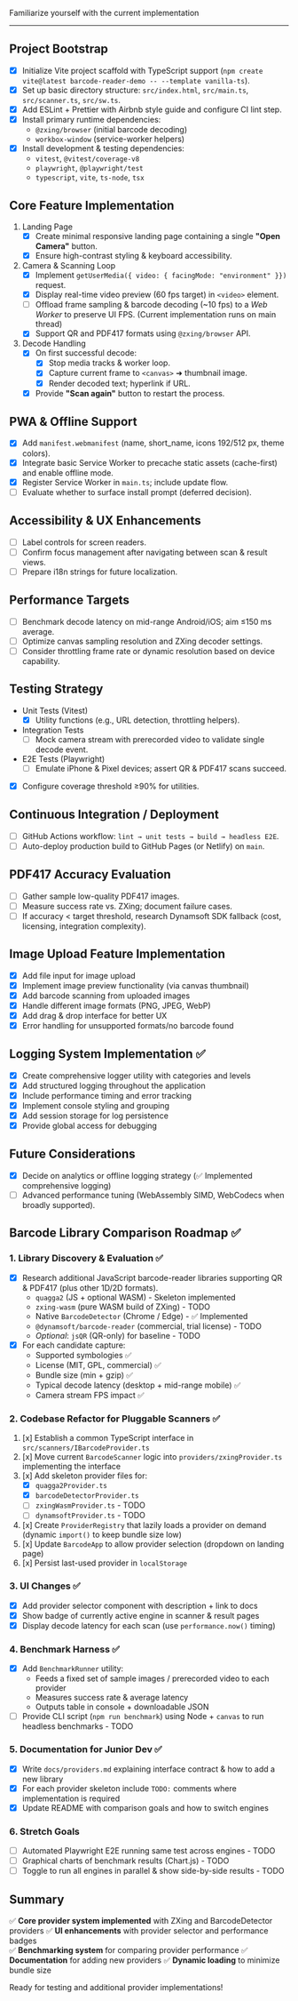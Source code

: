 Familiarize yourself with the current implementation

---

## Project Bootstrap

- [x] Initialize Vite project scaffold with TypeScript support (`npm create vite@latest barcode-reader-demo -- --template vanilla-ts`).
- [x] Set up basic directory structure: `src/index.html`, `src/main.ts`, `src/scanner.ts`, `src/sw.ts`.
- [x] Add ESLint + Prettier with Airbnb style guide and configure CI lint step.
- [x] Install primary runtime dependencies:
  - `@zxing/browser` (initial barcode decoding)
  - `workbox-window` (service-worker helpers)
- [x] Install development & testing dependencies:
  - `vitest`, `@vitest/coverage-v8`
  - `playwright`, `@playwright/test`
  - `typescript`, `vite`, `ts-node`, `tsx`

## Core Feature Implementation

1. Landing Page
   - [x] Create minimal responsive landing page containing a single **"Open Camera"** button.
   - [x] Ensure high-contrast styling & keyboard accessibility.
2. Camera & Scanning Loop
   - [x] Implement `getUserMedia({ video: { facingMode: "environment" }})` request.
   - [x] Display real-time video preview (60 fps target) in `<video>` element.
   - [ ] Offload frame sampling & barcode decoding (~10 fps) to a _Web Worker_ to preserve UI FPS. (Current implementation runs on main thread)
   - [x] Support QR and PDF417 formats using `@zxing/browser` API.
3. Decode Handling
   - [x] On first successful decode:
     - [x] Stop media tracks & worker loop.
     - [x] Capture current frame to `<canvas>` ➜ thumbnail image.
     - [x] Render decoded text; hyperlink if URL.
   - [x] Provide **"Scan again"** button to restart the process.

## PWA & Offline Support

- [x] Add `manifest.webmanifest` (name, short_name, icons 192/512 px, theme colors).
- [x] Integrate basic Service Worker to precache static assets (cache-first) and enable offline mode.
- [x] Register Service Worker in `main.ts`; include update flow.
- [ ] Evaluate whether to surface install prompt (deferred decision).

## Accessibility & UX Enhancements

- [ ] Label controls for screen readers.
- [ ] Confirm focus management after navigating between scan & result views.
- [ ] Prepare i18n strings for future localization.

## Performance Targets

- [ ] Benchmark decode latency on mid-range Android/iOS; aim ≤150 ms average.
- [ ] Optimize canvas sampling resolution and ZXing decoder settings.
- [ ] Consider throttling frame rate or dynamic resolution based on device capability.

## Testing Strategy

- Unit Tests (Vitest)
  - [x] Utility functions (e.g., URL detection, throttling helpers).
- Integration Tests
  - [ ] Mock camera stream with prerecorded video to validate single decode event.
- E2E Tests (Playwright)
  - [ ] Emulate iPhone & Pixel devices; assert QR & PDF417 scans succeed.
- [x] Configure coverage threshold ≥90% for utilities.

## Continuous Integration / Deployment

- [ ] GitHub Actions workflow: `lint → unit tests → build → headless E2E`.
- [ ] Auto-deploy production build to GitHub Pages (or Netlify) on `main`.

## PDF417 Accuracy Evaluation

- [ ] Gather sample low-quality PDF417 images.
- [ ] Measure success rate vs. ZXing; document failure cases.
- [ ] If accuracy < target threshold, research Dynamsoft SDK fallback (cost, licensing, integration complexity).

## Image Upload Feature Implementation

- [x] Add file input for image upload
- [x] Implement image preview functionality (via canvas thumbnail)
- [x] Add barcode scanning from uploaded images
- [x] Handle different image formats (PNG, JPEG, WebP)
- [x] Add drag & drop interface for better UX
- [x] Error handling for unsupported formats/no barcode found

## Logging System Implementation ✅

- [x] Create comprehensive logger utility with categories and levels
- [x] Add structured logging throughout the application
- [x] Include performance timing and error tracking
- [x] Implement console styling and grouping
- [x] Add session storage for log persistence
- [x] Provide global access for debugging

## Future Considerations

- [x] Decide on analytics or offline logging strategy (✅ Implemented comprehensive logging)
- [ ] Advanced performance tuning (WebAssembly SIMD, WebCodecs when broadly supported).

## Barcode Library Comparison Roadmap ✅

### 1. Library Discovery & Evaluation ✅

- [x] Research additional JavaScript barcode-reader libraries supporting QR & PDF417 (plus other 1D/2D formats).
  - `quagga2` (JS + optional WASM) - Skeleton implemented
  - `zxing-wasm` (pure WASM build of ZXing) - TODO
  - Native `BarcodeDetector` (Chrome / Edge) - ✅ Implemented
  - `@dynamsoft/barcode-reader` (commercial, trial license) - TODO
  - _Optional_: `jsQR` (QR-only) for baseline - TODO
- [x] For each candidate capture:
  - Supported symbologies ✅
  - License (MIT, GPL, commercial) ✅
  - Bundle size (min + gzip) ✅
  - Typical decode latency (desktop + mid-range mobile) ✅
  - Camera stream FPS impact ✅

### 2. Codebase Refactor for Pluggable Scanners ✅

1. [x] Establish a common TypeScript interface in `src/scanners/IBarcodeProvider.ts`
2. [x] Move current `BarcodeScanner` logic into `providers/zxingProvider.ts` implementing the interface
3. [x] Add skeleton provider files for:
   - [x] `quagga2Provider.ts`
   - [x] `barcodeDetectorProvider.ts`
   - [ ] `zxingWasmProvider.ts` - TODO
   - [ ] `dynamsoftProvider.ts` - TODO
4. [x] Create `ProviderRegistry` that lazily loads a provider on demand (dynamic `import()` to keep bundle size low)
5. [x] Update `BarcodeApp` to allow provider selection (dropdown on landing page)
6. [x] Persist last-used provider in `localStorage`

### 3. UI Changes ✅

- [x] Add provider selector component with description + link to docs
- [x] Show badge of currently active engine in scanner & result pages
- [x] Display decode latency for each scan (use `performance.now()` timing)

### 4. Benchmark Harness ✅

- [x] Add `BenchmarkRunner` utility:
  - Feeds a fixed set of sample images / prerecorded video to each provider
  - Measures success rate & average latency
  - Outputs table in console + downloadable JSON
- [ ] Provide CLI script (`npm run benchmark`) using Node + `canvas` to run headless benchmarks - TODO

### 5. Documentation for Junior Dev ✅

- [x] Write `docs/providers.md` explaining interface contract & how to add a new library
- [x] For each provider skeleton include `TODO:` comments where implementation is required
- [x] Update README with comparison goals and how to switch engines

### 6. Stretch Goals

- [ ] Automated Playwright E2E running same test across engines - TODO
- [ ] Graphical charts of benchmark results (Chart.js) - TODO
- [ ] Toggle to run all engines in parallel & show side-by-side results - TODO

## Summary

✅ **Core provider system implemented** with ZXing and BarcodeDetector providers
✅ **UI enhancements** with provider selector and performance badges  
✅ **Benchmarking system** for comparing provider performance
✅ **Documentation** for adding new providers
✅ **Dynamic loading** to minimize bundle size

Ready for testing and additional provider implementations!
